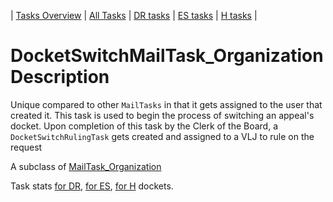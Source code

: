 | [Tasks Overview](../tasks-overview.md) | [All Tasks](../alltasks.md) | [DR tasks](../docket-DR/tasklist.md) | [ES tasks](../docket-ES/tasklist.md) | [H tasks](../docket-H/tasklist.md) |

# DocketSwitchMailTask_Organization Description
Unique compared to other `MailTasks` in that it gets assigned to the user that created it. This task is used to begin the process of switching an appeal's docket. Upon completion of this task by the Clerk of the Board, a `DocketSwitchRulingTask` gets created and assigned to a VLJ to rule on the request

A subclass of [MailTask_Organization](MailTask_Organization.md)

Task stats [for DR](../docket-DR/AppealWithdrawalMailTask_Organization.md), [for ES](../docket-ES/AppealWithdrawalMailTask_Organization.md), [for H](../docket-H/AppealWithdrawalMailTask_Organization.md) dockets.
